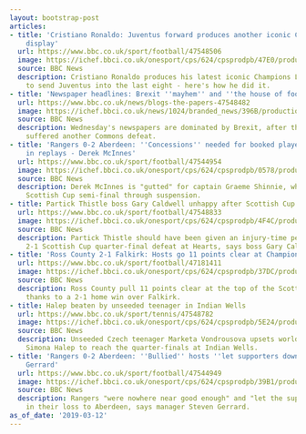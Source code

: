 ```yaml
---
layout: bootstrap-post
articles:
- title: 'Cristiano Ronaldo: Juventus forward produces another iconic Champions League
    display'
  url: https://www.bbc.co.uk/sport/football/47548506
  image: https://ichef.bbci.co.uk/onesport/cps/624/cpsprodpb/47E0/production/_106000481_ronaldo2.jpg
  source: BBC News
  description: Cristiano Ronaldo produces his latest iconic Champions League performance
    to send Juventus into the last eight - here's how he did it.
- title: 'Newspaper headlines: Brexit ''mayhem'' and ''the house of fools'''
  url: https://www.bbc.co.uk/news/blogs-the-papers-47548482
  image: https://ichef.bbci.co.uk/news/1024/branded_news/396B/production/_105999641_mirror.jpg
  source: BBC News
  description: Wednesday's newspapers are dominated by Brexit, after the PM's deal
    suffered another Commons defeat.
- title: 'Rangers 0-2 Aberdeen: ''Concessions'' needed for booked players involved
    in replays - Derek McInnes'
  url: https://www.bbc.co.uk/sport/football/47544954
  image: https://ichef.bbci.co.uk/onesport/cps/624/cpsprodpb/0578/production/_106000410_18563224.jpg
  source: BBC News
  description: Derek McInnes is "gutted" for captain Graeme Shinnie, who misses Aberdeen's
    Scottish Cup semi-final through suspension.
- title: Partick Thistle boss Gary Caldwell unhappy after Scottish Cup exit to Hearts
  url: https://www.bbc.co.uk/sport/football/47548833
  image: https://ichef.bbci.co.uk/onesport/cps/624/cpsprodpb/4F4C/production/_106000302_18563070.jpg
  source: BBC News
  description: Partick Thistle should have been given an injury-time penalty in their
    2-1 Scottish Cup quarter-final defeat at Hearts, says boss Gary Caldwell.
- title: 'Ross County 2-1 Falkirk: Hosts go 11 points clear at Championship summit'
  url: https://www.bbc.co.uk/sport/football/47181411
  image: https://ichef.bbci.co.uk/onesport/cps/624/cpsprodpb/37DC/production/_106000341_18563320.jpg
  source: BBC News
  description: Ross County pull 11 points clear at the top of the Scottish Championship
    thanks to a 2-1 home win over Falkirk.
- title: Halep beaten by unseeded teenager in Indian Wells
  url: https://www.bbc.co.uk/sport/tennis/47548782
  image: https://ichef.bbci.co.uk/onesport/cps/624/cpsprodpb/5E24/production/_106000142_halep_getty.jpg
  source: BBC News
  description: Unseeded Czech teenager Marketa Vondrousova upsets world number two
    Simona Halep to reach the quarter-finals at Indian Wells.
- title: 'Rangers 0-2 Aberdeen: ''Bullied'' hosts ''let supporters down'' - Steven
    Gerrard'
  url: https://www.bbc.co.uk/sport/football/47544949
  image: https://ichef.bbci.co.uk/onesport/cps/624/cpsprodpb/39B1/production/_105996741_18563294.jpg
  source: BBC News
  description: Rangers "were nowhere near good enough" and "let the supporters down"
    in their loss to Aberdeen, says manager Steven Gerrard.
as_of_date: '2019-03-12'
---
```


